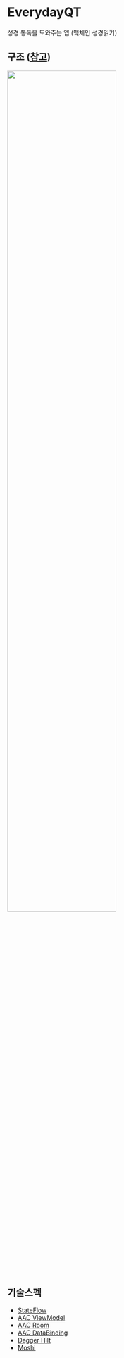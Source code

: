 # EverydayQT
성경 통독을 도와주는 앱 (맥체인 성경읽기)

## 구조 ([참고](https://velog.io/@pyro/android-module2))

<img src="https://user-images.githubusercontent.com/37360089/160735058-17649f4d-5576-4fff-abb7-10a76b440269.png" width = "70%"/>

## 기술스펙

- [StateFlow](https://developer.android.com/kotlin/flow?hl=ko)
- [AAC ViewModel](https://developer.android.com/topic/libraries/architecture/viewmodel?hl=ko)
- [AAC Room](https://developer.android.com/topic/libraries/architecture/room?hl=ko)
- [AAC DataBinding](https://developer.android.com/topic/libraries/data-binding?hl=ko)
- [Dagger Hilt](https://developer.android.com/training/dependency-injection/hilt-android?hl=ko)
- [Moshi](https://github.com/square/moshi)

